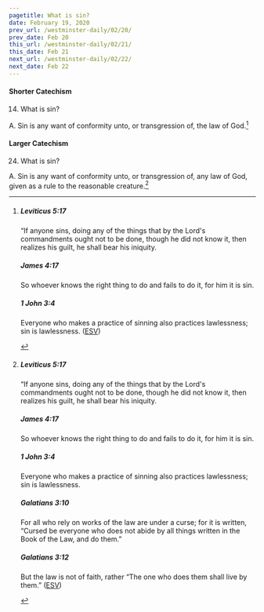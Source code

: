 ```yaml
---
pagetitle: What is sin?
date: February 19, 2020
prev_url: /westminster-daily/02/20/
prev_date: Feb 20
this_url: /westminster-daily/02/21/
this_date: Feb 21
next_url: /westminster-daily/02/22/
next_date: Feb 22
---
```


#### Shorter Catechism

14. What is sin?

A. Sin is any want of conformity unto, or transgression of, the law of God.[^fnref:wsc1]


[^fnref:wsc1]: <div class="esv"><h5>Leviticus 5:17</h5> <div class="esv-text"><p id="p03005017.01-1">&#8220;If anyone sins, doing any of the things that by the <span class="small-caps">Lord</span>'s commandments ought not to be done, though he did not know it, then realizes his guilt, he shall bear his iniquity.</p> </div><h5>James 4:17</h5> <div class="esv-text"><p id="p59004017.01-2">So whoever knows the right thing to do and fails to do it, for him it is sin.</p> </div><h5>1 John 3:4</h5> <div class="esv-text"><p id="p62003004.01-3">Everyone who makes a practice of sinning also practices lawlessness; sin is lawlessness.  (<a href="http://www.esv.org" class="copyright">ESV</a>)</p> </div> </div>


#### Larger Catechism

24. What is sin?

A. Sin is any want of conformity unto, or transgression of, any law of God, given as a rule to the reasonable creature.[^fnref:wlc1]


[^fnref:wlc1]: <div class="esv"><h5>Leviticus 5:17</h5> <div class="esv-text"><p id="p03005017.01-1">&#8220;If anyone sins, doing any of the things that by the <span class="small-caps">Lord</span>'s commandments ought not to be done, though he did not know it, then realizes his guilt, he shall bear his iniquity.</p> </div><h5>James 4:17</h5> <div class="esv-text"><p id="p59004017.01-2">So whoever knows the right thing to do and fails to do it, for him it is sin.</p> </div><h5>1 John 3:4</h5> <div class="esv-text"><p id="p62003004.01-3">Everyone who makes a practice of sinning also practices lawlessness; sin is lawlessness.</p> </div><h5>Galatians 3:10</h5> <div class="esv-text"> <p id="p48003010.07-4">For all who rely on works of the law are under a curse; for it is written, &#8220;Cursed be everyone who does not abide by all things written in the Book of the Law, and do them.&#8221;</p> </div><h5>Galatians 3:12</h5> <div class="esv-text"><p id="p48003012.01-5">But the law is not of faith, rather &#8220;The one who does them shall live by them.&#8221;  (<a href="http://www.esv.org" class="copyright">ESV</a>)</p> </div> </div>

